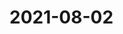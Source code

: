 # 2021-08-02

<page-tags text="发布于：2021-08-02"></page-tags>
<video-container>
  <source src="./pictures/VID_20210802_210743.mp4"/>
</video-container>
